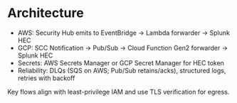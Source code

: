 # Architecture

- AWS: Security Hub emits to EventBridge -> Lambda forwarder -> Splunk HEC
- GCP: SCC Notification -> Pub/Sub -> Cloud Function Gen2 forwarder -> Splunk HEC
- Secrets: AWS Secrets Manager or GCP Secret Manager for HEC token
- Reliability: DLQs (SQS on AWS; Pub/Sub retains/acks), structured logs, retries with backoff

Key flows align with least-privilege IAM and use TLS verification for egress.
